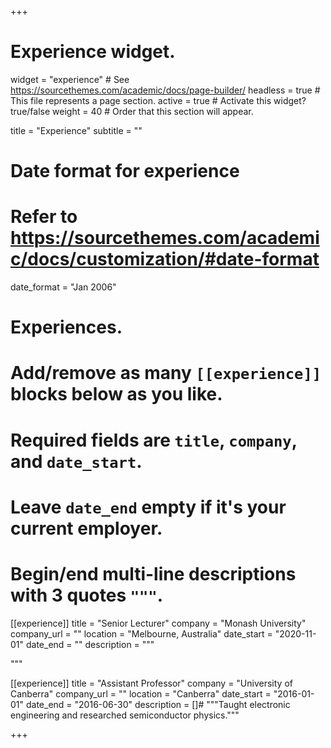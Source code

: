 +++
# Experience widget.
widget = "experience"  # See https://sourcethemes.com/academic/docs/page-builder/
headless = true  # This file represents a page section.
active = true  # Activate this widget? true/false
weight = 40  # Order that this section will appear.

title = "Experience"
subtitle = ""

# Date format for experience
#   Refer to https://sourcethemes.com/academic/docs/customization/#date-format
date_format = "Jan 2006"

# Experiences.
#   Add/remove as many `[[experience]]` blocks below as you like.
#   Required fields are `title`, `company`, and `date_start`.
#   Leave `date_end` empty if it's your current employer.
#   Begin/end multi-line descriptions with 3 quotes `"""`.
[[experience]]
  title = "Senior Lecturer"
  company = "Monash University"
  company_url = ""
  location = "Melbourne, Australia"
  date_start = "2020-11-01"
  date_end = ""
  description = """
  

  """

[[experience]]
  title = "Assistant Professor"
  company = "University of Canberra"
  company_url = ""
  location = "Canberra"
  date_start = "2016-01-01"
  date_end = "2016-06-30"
  description = []# """Taught electronic engineering and researched semiconductor physics."""

+++
